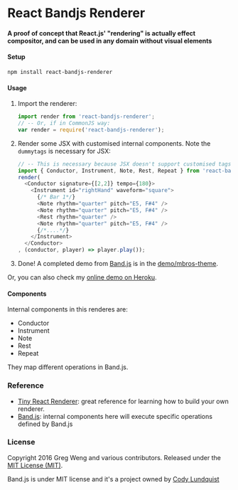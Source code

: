 # React Bandjs Renderer

#### A proof of concept that React.js' "rendering" is actually effect compositor, and can be used in any domain without visual elements 

#### Setup

    npm install react-bandjs-renderer

#### Usage

1. Import the renderer:

    ```javascript
    import render from 'react-bandjs-renderer';
    // -- Or, if in CommonJS way:
    var render = require('react-bandjs-renderer');
    ```

2. Render some JSX with customised internal components. Note the `dummytags` is necessary for JSX:

    ```javascript
    // -- This is necessary because JSX doesn't support customised tags.
    import { Conductor, Instrument, Note, Rest, Repeat } from 'react-bandjs-renderer/lib/dummytags'
    render(
      <Conductor signature={[2,2]} tempo={180}>
        <Instrument id="rightHand" waveform="square">
          {/* Bar 1*/}
          <Note rhythm="quarter" pitch="E5, F#4" />
          <Note rhythm="quarter" pitch="E5, F#4" />
          <Rest rhythm="quarter" />
          <Note rhythm="quarter" pitch="E5, F#4" />
          {/*....*/}
        </Instrument>
      </Conductor>
    , (conductor, player) => player.play());
    ```

3. Done! A completed demo from [Band.js](https://github.com/meenie/band.js/) is in the [demo/mbros-theme](https://github.com/snowmantw/react-bandjs-renderer/tree/master/demo/mbros-theme).

Or, you can also check my [online demo on Heroku](https://react-bandjs-renderer-mbros.herokuapp.com/).

#### Components

Internal components in this renderes are:

* Conductor
* Instrument
* Note
* Rest
* Repeat

They map different operations in Band.js.

### Reference

* [Tiny React Renderer](https://github.com/iamdustan/tiny-react-renderer): great reference for learning how to build your own renderer.
* [Band.js](https://github.com/meenie/band.js/): internal components here will execute specific operations defined by Band.js

### License

Copyright 2016 Greg Weng and various contributors. Released under the [MIT License (MIT)](LICENSE).

Band.js is under MIT license and it's a project owned by [Cody Lundquist](https://github.com/meenie/band.js/)

